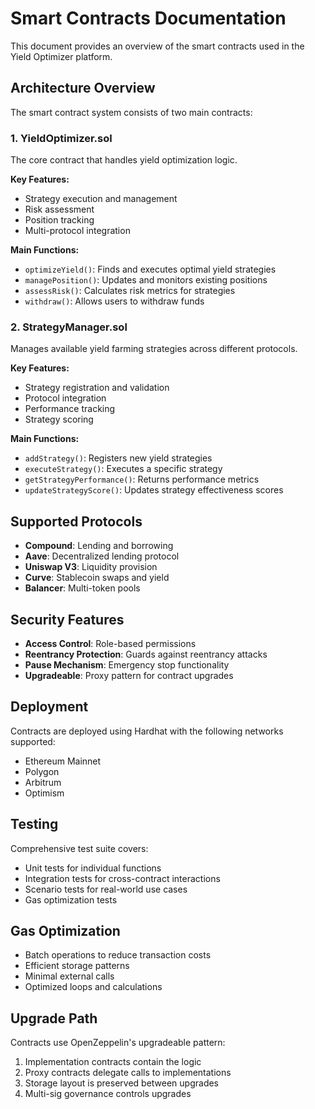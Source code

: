 # Smart Contracts Documentation

This document provides an overview of the smart contracts used in the Yield Optimizer platform.

## Architecture Overview

The smart contract system consists of two main contracts:

### 1. YieldOptimizer.sol
The core contract that handles yield optimization logic.

**Key Features:**
- Strategy execution and management
- Risk assessment
- Position tracking
- Multi-protocol integration

**Main Functions:**
- `optimizeYield()`: Finds and executes optimal yield strategies
- `managePosition()`: Updates and monitors existing positions
- `assessRisk()`: Calculates risk metrics for strategies
- `withdraw()`: Allows users to withdraw funds

### 2. StrategyManager.sol
Manages available yield farming strategies across different protocols.

**Key Features:**
- Strategy registration and validation
- Protocol integration
- Performance tracking
- Strategy scoring

**Main Functions:**
- `addStrategy()`: Registers new yield strategies
- `executeStrategy()`: Executes a specific strategy
- `getStrategyPerformance()`: Returns performance metrics
- `updateStrategyScore()`: Updates strategy effectiveness scores

## Supported Protocols

- **Compound**: Lending and borrowing
- **Aave**: Decentralized lending protocol
- **Uniswap V3**: Liquidity provision
- **Curve**: Stablecoin swaps and yield
- **Balancer**: Multi-token pools

## Security Features

- **Access Control**: Role-based permissions
- **Reentrancy Protection**: Guards against reentrancy attacks
- **Pause Mechanism**: Emergency stop functionality
- **Upgradeable**: Proxy pattern for contract upgrades

## Deployment

Contracts are deployed using Hardhat with the following networks supported:
- Ethereum Mainnet
- Polygon
- Arbitrum
- Optimism

## Testing

Comprehensive test suite covers:
- Unit tests for individual functions
- Integration tests for cross-contract interactions
- Scenario tests for real-world use cases
- Gas optimization tests

## Gas Optimization

- Batch operations to reduce transaction costs
- Efficient storage patterns
- Minimal external calls
- Optimized loops and calculations

## Upgrade Path

Contracts use OpenZeppelin's upgradeable pattern:
1. Implementation contracts contain the logic
2. Proxy contracts delegate calls to implementations
3. Storage layout is preserved between upgrades
4. Multi-sig governance controls upgrades
